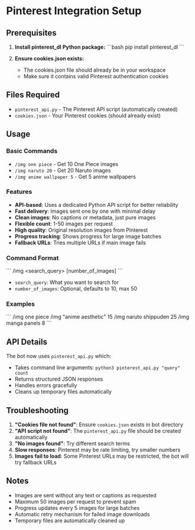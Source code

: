# Pinterest Integration Setup

## Prerequisites

1. **Install pinterest_dl Python package:**
   \`\`\`bash
   pip install pinterest_dl
   \`\`\`

2. **Ensure cookies.json exists:**
   - The cookies.json file should already be in your workspace
   - Make sure it contains valid Pinterest authentication cookies

## Files Required

- `pinterest_api.py` - The Pinterest API script (automatically created)
- `cookies.json` - Your Pinterest cookies (should already exist)

## Usage

### Basic Commands

- `/img one piece` - Get 10 One Piece images
- `/img naruto 20` - Get 20 Naruto images  
- `/img anime wallpaper 5` - Get 5 anime wallpapers

### Features

- **API-based**: Uses a dedicated Python API script for better reliability
- **Fast delivery**: Images sent one by one with minimal delay
- **Clean images**: No captions or metadata, just pure images
- **Flexible count**: 1-50 images per request
- **High quality**: Original resolution images from Pinterest
- **Progress tracking**: Shows progress for large image batches
- **Fallback URLs**: Tries multiple URLs if main image fails

### Command Format

\`\`\`
/img <search_query> [number_of_images]
\`\`\`

- `search_query`: What you want to search for
- `number_of_images`: Optional, defaults to 10, max 50

### Examples

\`\`\`
/img one piece
/img "anime aesthetic" 15
/img naruto shippuden 25
/img manga panels 8
\`\`\`

## API Details

The bot now uses `pinterest_api.py` which:
- Takes command line arguments: `python3 pinterest_api.py "query" count`
- Returns structured JSON responses
- Handles errors gracefully
- Cleans up temporary files automatically

## Troubleshooting

1. **"Cookies file not found"**: Ensure `cookies.json` exists in bot directory
2. **"API script not found"**: The `pinterest_api.py` file should be created automatically
3. **"No images found"**: Try different search terms
4. **Slow responses**: Pinterest may be rate limiting, try smaller numbers
5. **Images fail to load**: Some Pinterest URLs may be restricted, the bot will try fallback URLs

## Notes

- Images are sent without any text or captions as requested
- Maximum 50 images per request to prevent spam
- Progress updates every 5 images for large batches
- Automatic retry mechanism for failed image downloads
- Temporary files are automatically cleaned up
